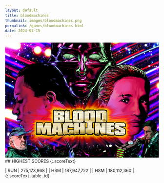 ```yaml
---
layout: default
title: bloodmachines
thumbnail: images/bloodmachines.png
permalink: /games/bloodmachines.html
date: 2024-05-15
---
```


<img src="../images/bloodmachines.png" class="gameThumbnail img-fluid mx-auto align-middle">
## HIGHEST SCORES
{:.scoreText}

| RUN | 275,173,968 | 
| HSM | 187,947,722 | 
| HSM | 180,112,360 | 
{:.scoreText .table .td}

